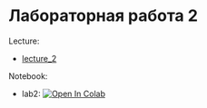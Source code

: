 # Лабораторная работа 2

Lecture:
* [lecture_2](https://temablag.github.io/BSU/bioinformatics/lab2/lecture_2.pdf)

Notebook:
* lab2: [![Open In Colab](https://colab.research.google.com/assets/colab-badge.svg)](https://colab.research.google.com/github/TemaBlag/BSU/blob/main/bioinformatics/lab2/lab2.ipynb)
